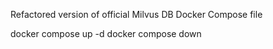 Refactored version of official Milvus DB Docker Compose file

docker compose up -d
docker compose down